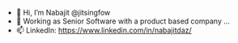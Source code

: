- 👋 Hi, I’m Nabajit @jitsingfow
- 👀 Working as Senior Software with a product based company ...
- 📫 LinkedIn:  https://www.linkedin.com/in/nabajitdaz/



